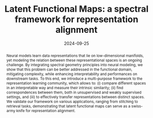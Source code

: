 ---
# Documentation: https://wowchemy.com/docs/managing-content/

title: 'Latent Functional Maps: a spectral framework for representation alignment'
subtitle: ''
summary: ''
authors:
- fumero
- pegoraro
- maiorca
- Francesco Locatello
- rodola
tags: []
categories: []
date: '2024-09-25'
lastmod: 2023-10-02T:26:44
featured: false
draft: false
publication_short: "NeurIPS 2024"

# Featured image
# To use, add an image named `featured.jpg/png` to your page's folder.
# Focal points: Smart, Center, TopLeft, Top, TopRight, Left, Right, BottomLeft, Bottom, BottomRight.
image:
  caption: ''
  focal_point: 'Center'
  preview_only: false

# Projects (optional).
#   Associate this post with one or more of your projects.
#   Simply enter your project's folder or file name without extension.
#   E.g. `projects = ["internal-project"]` references `content/project/deep-learning/index.md`.
#   Otherwise, set `projects = []`.
projects: []
publishDate: '2023-10-02T:26:44'
publication_types:
- '1'
abstract: "Neural models learn data representations that lie on low-dimensional manifolds, yet modeling the relation between these representational spaces is an ongoing challenge. By integrating spectral geometry principles into neural modeling, we show that this problem can be better addressed in the functional domain, mitigating complexity, while enhancing interpretability and performances on downstream tasks. To this end, we introduce a multi-purpose framework to the representation learning community, which allows to: (i) compare different spaces in an interpretable way and measure their intrinsic similarity; (ii) find correspondences between them, both in unsupervised and weakly supervised settings, and (iii) to effectively transfer representations between distinct spaces. We validate our framework on various applications, ranging from stitching to retrieval tasks, demonstrating that latent functional maps can serve as a swiss-army knife for representation alignment."

links:
- icon: link
  icon_pack: fas
  name: 'URL'
  url: https://openreview.net/forum?id=mfvKEdJ4zW
- name: PDF
  url: https://openreview.net/pdf?id=mfvKEdJ4zW
- name: arXiv
  url : https://arxiv.org/abs/2406.14183

publication: '*Thirty-eighth Conference on Neural Information Processing Systems (NeurIPS 2024)*'
---